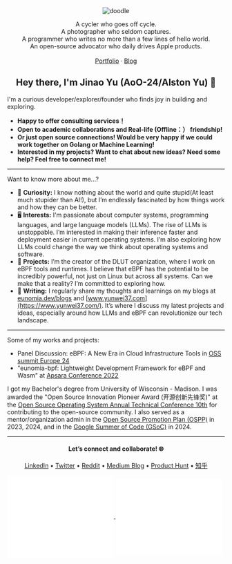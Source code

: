 
<div align="center">
<img src="https://github.com/AoO-24/AoO-24/blob/main/doodle.gif" alt="doodle" width="360" height="360">
</div>


<p align="center">
A cycler who goes off cycle.<br/>
A photographer who seldom captures.<br/>
A programmer who writes no more than a few lines of hello world.<br/>
An open-source advocator who daily drives Apple products.<br/>
<br/>
<a href="https://i.swung0x48.com">Portfolio</a>
 · <a href="https://www.swung0x48.com">Blog</a>
</p>

<h2 align="center">Hey there, I'm Jinao Yu (AoO-24/Alston Yu) 👋</h2>

I'm a curious developer/explorer/founder who finds joy in building and exploring. 

- **Happy to offer consulting services！**
- **Open to academic collaborations and Real-life (Offline：） friendship!**
- **Or just open source connections! Would be very happy if we could work together on Golang or Machine Learning!** 
- **Interested in my projects? Want to chat about new ideas? Need some help? Feel free to connect me!**

---

Want to know more about me...?

- 🚀 **Curiosity:** I know nothing about the world and quite stupid(At least much stupider than AI!), but I’m endlessly fascinated by how things work and how they can be better.
- 🖥 **Interests:** I'm passionate about computer systems, programming languages, and large language models (LLMs). The rise of LLMs is unstoppable. I’m interested in making their inference faster and deployment easier in current operating systems. I’m also exploring how LLMs could change the way we think about operating systems and software.
- 🌟 **Projects:** I’m the creator of the DLUT organization, where I work on eBPF tools and runtimes. I believe that eBPF has the potential to be incredibly powerful, not just on Linux but across all systems. Can we make that a reality? I’m committed to exploring how.
- 📝 **Writing:** I regularly share my thoughts and learnings on my blogs at [eunomia.dev/blogs](https://eunomia.dev/blogs) and [www.yunwei37.com](https://www.yunwei37.com/). It’s where I discuss my latest projects and ideas, especially around how LLMs and eBPF can revolutionize our tech landscape.

---

Some of my works and projects:

- Panel Discussion: eBPF: A New Era in Cloud Infrastructure Tools in [OSS summit Europe 24](https://sched.co/1ej2B@sched)
- "eunomia-bpf: Lightweight Development Framework for eBPF and Wasm" at [Apsara Conference 2022](https://www.alibabacloud.com/blog/eunomia-bpf-the-lightweight-development-framework-for-ebpf-and-webassembly-is-now-available_599688)

I got my Bachelor's degree from University of Wisconsin - Madison. I was awarded the "Open Source Innovation Pioneer Award (开源创新先锋奖)" at the [Open Source Operating System Annual Technical Conference 10th](https://os2atc.cn/award.html) for contributing to the open-source community. I also served as a mentor/organization admin in the [Open Source Promotion Plan (OSPP)](https://summer-ospp.ac.cn/) in 2023, 2024, and in the [Google Summer of Code (GSoC)](https://summerofcode.withgoogle.com/) in 2024.

---

<h4 align="center">
  Let’s connect and collaborate! 🌐
</h4>

<p align="center">
  <a href="https://www.linkedin.com/in/alstonyu/">LinkedIn</a> • 
  <a href="https://twitter.com/yunwei37">Twitter</a> • 
  <a href="https://www.reddit.com/user/yunwei123">Reddit</a> • 
  <a href="https://medium.com/@yunwei356">Medium Blog</a> • 
  <a href="https://www.producthunt.com/@yunwei_123">Product Hunt</a> • 
  <a href="https://www.zhihu.com/people/yun-wei-64-11">知乎</a>
  
</p>

<a href="https://github.com/yunwei37">
  <img align="center" width="49%" src="./metrics-main.svg" />
</a>
<a href="https://github.com/yunwei37">
  <img align="center" width="49%" src="./metrics-lang-notable.svg" />
</a>
<!--
### My Stats

<div align="center">

[<img src="https://github-readme-stats.vercel.app/api?username=yunwei37&theme=tokyonight&hide_border=true&show_icons=true&hide_title=true" />](https://github.com/anuraghazra/github-readme-stats)
[<img src="https://github-readme-stats.vercel.app/api/wakatime?username=yunwei37&theme=dark&hide_border=true&layout=compact&custom_title=This%20week%20I%20spent%20my%20time%20on&cache_seconds=1800" alt="Wakatime Stats" width="500" />](https://wakatime.com/@yunwei37)  


</div>

